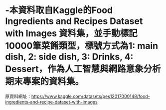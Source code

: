 # -本資料取自Kaggle的Food Ingredients and Recipes Dataset with Images 資料集，並手動標記10000筆菜餚類型，標號方式為1: main dish, 2: side dish, 3: Drinks, 4: Dessert，作為人工智慧與網路意象分析期末專案的資料集。

原資料網址：https://www.kaggle.com/datasets/pes12017000148/food-ingredients-and-recipe-dataset-with-images


